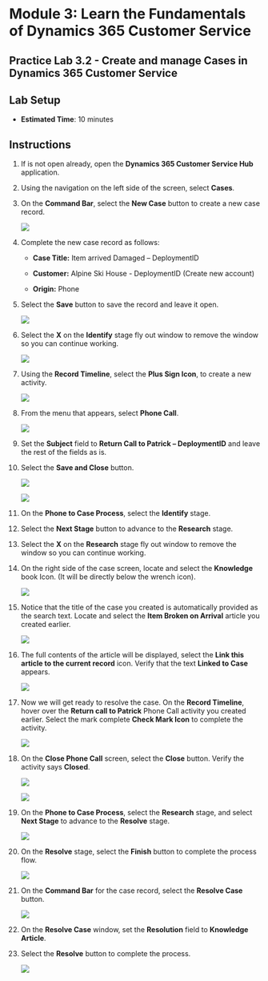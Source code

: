 Module 3: Learn the Fundamentals of Dynamics 365 Customer Service
========================

## Practice Lab 3.2 - Create and manage Cases in Dynamics 365 Customer Service

## Lab Setup

  - **Estimated Time**: 10 minutes

## Instructions

1. If is not open already, open the **Dynamics 365 Customer Service Hub** application. 

2. Using the navigation on the left side of the screen, select **Cases**. 

3. On the **Command Bar**, select the **New Case** button to create a new case record.

    ![](../images/module3/lab2/1.png)

4. Complete the new case record as follows:

	- **Case Title:** Item arrived Damaged – DeploymentID

	- **Customer:** Alpine Ski House - DeploymentID (Create new account)

	- **Origin:** Phone

5. Select the **Save** button to save the record and leave it open. 

    ![](../images/module3/lab2/4.png)

6. Select the **X** on the **Identify** stage fly out window to remove the window so you can continue working. 

    ![](../images/module3/lab2/9.png)

7. Using the **Record Timeline**, select the **Plus Sign Icon**, to create a new activity. 

    ![](../images/module3/lab2/10.png)

8. From the menu that appears, select **Phone Call**.

    ![](../images/module3/lab2/11.png)

9. Set the **Subject** field to **Return Call to Patrick – DeploymentID** and leave the rest of the fields as is. 

10. Select the **Save and Close** button. 

    ![](../images/module3/lab2/12.png)
    
    ![](../images/module3/lab2/13.png)

11. On the **Phone to Case Process**, select the **Identify** stage.

12. Select the **Next Stage** button to advance to the **Research** stage. 

13. Select the **X** on the **Research** stage fly out window to remove the window so you can continue working. 

14. On the right side of the case screen, locate and select the **Knowledge** book Icon. (It will be directly below the wrench icon).

    ![](../images/module3/lab2/14.png)

15. Notice that the title of the case you created is automatically provided as the search text. Locate and select the **Item Broken on Arrival** article you created earlier. 

    ![](../images/module3/lab2/15.png)

16. The full contents of the article will be displayed, select the **Link this article to the current record** icon. Verify that the text **Linked to Case** appears. 

    ![](../images/module3/lab2/16.png)

17. Now we will get ready to resolve the case. On the **Record Timeline**, hover over the **Return call to Patrick** Phone Call activity you created earlier. Select the mark complete **Check Mark Icon** to complete the activity. 

    ![](../images/module3/lab2/17.png)

18. On the **Close Phone Call** screen, select the **Close** button. Verify the activity says **Closed**. 

    ![](../images/module3/lab2/18.png)
    
    ![](../images/module3/lab2/19.png)

19. On the **Phone to Case Process**, select the **Research** stage, and select **Next Stage** to advance to the **Resolve** stage. 

    ![](../images/module3/lab2/20.png)

20. On the **Resolve** stage, select the **Finish** button to complete the process flow. 

    ![](../images/module3/lab2/21.png)

21. On the **Command Bar** for the case record, select the **Resolve Case** button.

    ![](../images/module3/lab2/22.png)

22. On the **Resolve Case** window, set the **Resolution** field to **Knowledge Article**. 

23. Select the **Resolve** button to complete the process. 

    ![](../images/module3/lab2/23.png)
